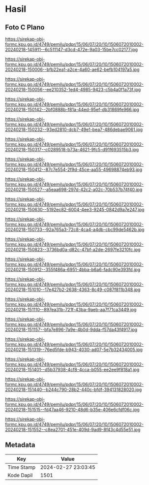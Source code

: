 # Hasil

## Foto C Plano

https://sirekap-obj-formc.kpu.go.id/4749/pemilu/pdpr/15/06/07/20/10/1506072010002-20240218-145911--6c511147-d3cd-472e-9a03-15be7cc02177.jpg

https://sirekap-obj-formc.kpu.go.id/4749/pemilu/pdpr/15/06/07/20/10/1506072010002-20240218-150006--bfb22ea1-a2ce-4a60-ae62-befb104197a5.jpg

https://sirekap-obj-formc.kpu.go.id/4749/pemilu/pdpr/15/06/07/20/10/1506072010002-20240218-150056--ee210352-1ed4-4985-9423-c5b4a0f1a73f.jpg

https://sirekap-obj-formc.kpu.go.id/4749/pemilu/pdpr/15/06/07/20/10/1506072010002-20240218-150142--2bf0888b-f81a-44ed-95ef-db31869fe966.jpg

https://sirekap-obj-formc.kpu.go.id/4749/pemilu/pdpr/15/06/07/20/10/1506072010002-20240218-150232--93ed2810-dcb7-49e1-bea7-486debae9061.jpg

https://sirekap-obj-formc.kpu.go.id/4749/pemilu/pdpr/15/06/07/20/10/1506072010002-20240218-150317--c0289518-b73a-4621-9fc5-d91f693515b3.jpg

https://sirekap-obj-formc.kpu.go.id/4749/pemilu/pdpr/15/06/07/20/10/1506072010002-20240218-150412--87c7e554-2f9d-45ce-aa55-49698874eb93.jpg

https://sirekap-obj-formc.kpu.go.id/4749/pemilu/pdpr/15/06/07/20/10/1506072010002-20240218-150527--a5eaa698-297d-42c2-a02c-70b537b74f40.jpg

https://sirekap-obj-formc.kpu.go.id/4749/pemilu/pdpr/15/06/07/20/10/1506072010002-20240218-150630--5192ec82-6004-4ee3-9245-0842d9a7e247.jpg

https://sirekap-obj-formc.kpu.go.id/4749/pemilu/pdpr/15/06/07/20/10/1506072010002-20240218-150733--92a765a3-72c8-4ca4-a4db-cbc99de5462b.jpg

https://sirekap-obj-formc.kpu.go.id/4749/pemilu/pdpr/15/06/07/20/10/1506072010002-20240218-150823--3736bd0a-d82c-47bf-a2de-2697fe3210fc.jpg

https://sirekap-obj-formc.kpu.go.id/4749/pemilu/pdpr/15/06/07/20/10/1506072010002-20240218-150912--355f486a-6951-4bba-b6a6-fadc90e393fd.jpg

https://sirekap-obj-formc.kpu.go.id/4749/pemilu/pdpr/15/06/07/20/10/1506072010002-20240218-151010--17e427b2-2638-4363-8c49-c087f811b348.jpg

https://sirekap-obj-formc.kpu.go.id/4749/pemilu/pdpr/15/06/07/20/10/1506072010002-20240218-151110--897ea31b-721f-43ba-9aeb-aa7f71ca3449.jpg

https://sirekap-obj-formc.kpu.go.id/4749/pemilu/pdpr/15/06/07/20/10/1506072010002-20240218-151157--bfa7e896-7a9e-4b0d-9dda-f57da43f4917.jpg

https://sirekap-obj-formc.kpu.go.id/4749/pemilu/pdpr/15/06/07/20/10/1506072010002-20240218-151319--76ed5fde-b943-4030-ad07-5e7b32434005.jpg

https://sirekap-obj-formc.kpu.go.id/4749/pemilu/pdpr/15/06/07/20/10/1506072010002-20240218-151401--d5b37938-4cf8-4cca-b055-ee2ee9f818a1.jpg

https://sirekap-obj-formc.kpu.go.id/4749/pemilu/pdpr/15/06/07/20/10/1506072010002-20240218-151440--b244c790-28b2-440c-bfdf-394131828020.jpg

https://sirekap-obj-formc.kpu.go.id/4749/pemilu/pdpr/15/06/07/20/10/1506072010002-20240218-151515--fd47aa46-9210-48d6-b35e-406e6cfdf06c.jpg

https://sirekap-obj-formc.kpu.go.id/4749/pemilu/pdpr/15/06/07/20/10/1506072010002-20240218-151552--c8ea2701-451e-409d-9ad9-8f43c4d55e51.jpg


## Metadata

| Key        | Value               |
| ---------- | ------------------- |
| Time Stamp | 2024-02-27 23:03:45 |
| Kode Dapil | 1501                |



